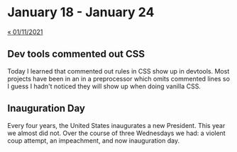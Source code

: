 # January 18 - January 24

[« 01/11/2021](0111.md)

## Dev tools commented out CSS

Today I learned that commented out rules in CSS show up in devtools. Most projects have been in an in a preprocessor which omits commented lines so I guess I hadn't noticed they will show up when doing vanilla CSS.

## Inauguration Day

Every four years, the United States inaugurates a new President. This year we almost did not. Over the course of three Wednesdays we had: a violent coup attempt, an impeachment, and now inauguration day.
